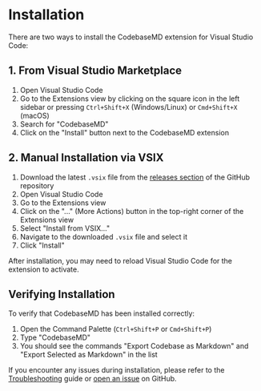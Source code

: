 # Installation

There are two ways to install the CodebaseMD extension for Visual Studio Code:

## 1. From Visual Studio Marketplace

1. Open Visual Studio Code
2. Go to the Extensions view by clicking on the square icon in the left sidebar or pressing `Ctrl+Shift+X` (Windows/Linux) or `Cmd+Shift+X` (macOS)
3. Search for "CodebaseMD"
4. Click on the "Install" button next to the CodebaseMD extension

## 2. Manual Installation via VSIX

1. Download the latest `.vsix` file from the [releases section](https://github.com/alpha912/codebase-md/releases) of the GitHub repository
2. Open Visual Studio Code
3. Go to the Extensions view
4. Click on the "..." (More Actions) button in the top-right corner of the Extensions view
5. Select "Install from VSIX..."
6. Navigate to the downloaded `.vsix` file and select it
7. Click "Install"

After installation, you may need to reload Visual Studio Code for the extension to activate.

## Verifying Installation

To verify that CodebaseMD has been installed correctly:

1. Open the Command Palette (`Ctrl+Shift+P` or `Cmd+Shift+P`)
2. Type "CodebaseMD"
3. You should see the commands "Export Codebase as Markdown" and "Export Selected as Markdown" in the list

If you encounter any issues during installation, please refer to the [Troubleshooting](./troubleshooting.md) guide or [open an issue](https://github.com/alpha912/codebase-md/issues) on GitHub.